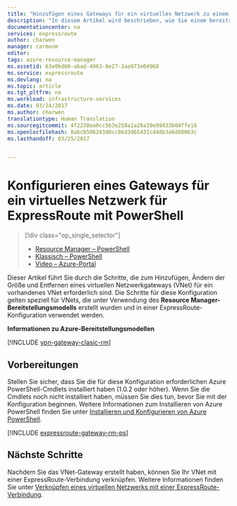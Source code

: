 ```yaml
---
title: "Hinzufügen eines Gateways für ein virtuelles Netzwerk zu einem VNET für ExpressRoute: PowerShell: Azure | Microsoft-Dokumentation"
description: "In diesem Artikel wird beschrieben, wie Sie einem bereits erstellten Resource Manager-VNET für ExpressRoute ein VNET-Gateway hinzufügen."
documentationcenter: na
services: expressroute
author: charwen
manager: carmonm
editor: 
tags: azure-resource-manager
ms.assetid: 63e0bd60-abad-4963-8e27-3aa973e0d968
ms.service: expressroute
ms.devlang: na
ms.topic: article
ms.tgt_pltfrm: na
ms.workload: infrastructure-services
ms.date: 03/24/2017
ms.author: charwen
translationtype: Human Translation
ms.sourcegitcommit: 4f2230ea0cc5b3e258a1a26a39e99433b04ffe18
ms.openlocfilehash: 8abcb506243d0cc86d3d65431cd40b3a6d08063c
ms.lasthandoff: 03/25/2017


---
```

# <a name="configure-a-virtual-network-gateway-for-expressroute-using-powershell"></a>Konfigurieren eines Gateways für ein virtuelles Netzwerk für ExpressRoute mit PowerShell
> [!div class="op_single_selector"]
> * [Resource Manager – PowerShell](expressroute-howto-add-gateway-resource-manager.md)
> * [Klassisch – PowerShell](expressroute-howto-add-gateway-classic.md)
> * [Video – Azure-Portal](http://azure.microsoft.com/documentation/videos/azure-expressroute-how-to-create-a-vpn-gateway-for-your-virtual-network)
> 
> 

Dieser Artikel führt Sie durch die Schritte, die zum Hinzufügen, Ändern der Größe und Entfernen eines virtuellen Netzwerkgateways (VNet) für ein vorhandenes VNet erforderlich sind. Die Schritte für diese Konfiguration gelten speziell für VNets, die unter Verwendung des **Resource Manager-Bereitstellungsmodells** erstellt wurden und in einer ExpressRoute-Konfiguration verwendet werden. 

**Informationen zu Azure-Bereitstellungsmodellen**

[!INCLUDE [vpn-gateway-clasic-rm](../../includes/vpn-gateway-classic-rm-include.md)]

## <a name="before-beginning"></a>Vorbereitungen
Stellen Sie sicher, dass Sie die für diese Konfiguration erforderlichen Azure PowerShell-Cmdlets installiert haben (1.0.2 oder höher). Wenn Sie die Cmdlets noch nicht installiert haben, müssen Sie dies tun, bevor Sie mit der Konfiguration beginnen. Weitere Informationen zum Installieren von Azure PowerShell finden Sie unter [Installieren und Konfigurieren von Azure PowerShell](/powershell/azureps-cmdlets-docs).

[!INCLUDE [expressroute-gateway-rm-ps](../../includes/expressroute-gateway-rm-ps-include.md)]

## <a name="next-steps"></a>Nächste Schritte
Nachdem Sie das VNet-Gateway erstellt haben, können Sie Ihr VNet mit einer ExpressRoute-Verbindung verknüpfen. Weitere Informationen finden Sie unter [Verknüpfen eines virtuellen Netzwerks mit einer ExpressRoute-Verbindung](expressroute-howto-linkvnet-arm.md).


